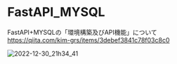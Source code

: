 # FastAPI_MYSQL

FastAPI+MYSQLの「環境構築及びAPI機能」について  
https://qiita.com/kim-grs/items/3debef3841c78f03c8c0



![2022-12-30_21h34_41](https://user-images.githubusercontent.com/15902862/210070725-c05c0a88-774b-40cf-9593-b08b4711d9a3.png)
